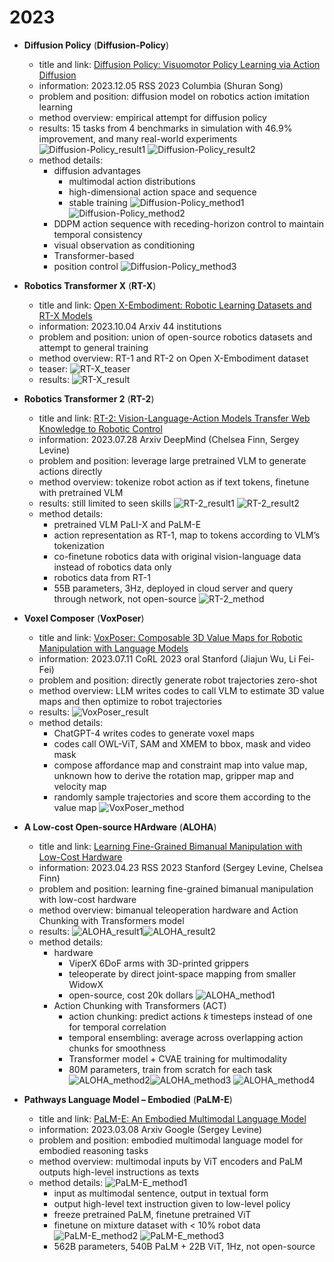 # 2023
* **Diffusion Policy** (**Diffusion-Policy**)
  * title and link: [Diffusion Policy: Visuomotor Policy Learning via Action Diffusion](https://arxiv.org/abs/2303.04137)
  * information: 2023.12.05 RSS 2023 Columbia (Shuran Song)
  * problem and position: diffusion model on robotics action imitation learning
  * method overview: empirical attempt for diffusion policy
  * results: 15 tasks from 4 benchmarks in simulation with 46.9% improvement, and many real-world experiments
    ![Diffusion-Policy_result1](assets/2023/Diffusion-Policy_result1.png)
    ![Diffusion-Policy_result2](assets/2023/Diffusion-Policy_result2.png)
  * method details: 
    * diffusion advantages
      * multimodal action distributions
      * high-dimensional action space and sequence
      * stable training
      ![Diffusion-Policy_method1](assets/2023/Diffusion-Policy_method1.png)
    ![Diffusion-Policy_method2](assets/2023/Diffusion-Policy_method2.png)
    * DDPM action sequence with receding-horizon control to maintain temporal consistency
    * visual observation as conditioning
    * Transformer-based
    * position control
    ![Diffusion-Policy_method3](assets/2023/Diffusion-Policy_method3.png)

* **Robotics Transformer X** (**RT-X**)
  * title and link: [Open X-Embodiment: Robotic Learning Datasets and RT-X Models](https://arxiv.org/abs/2310.08864)
  * information: 2023.10.04 Arxiv 44 institutions
  * problem and position: union of open-source robotics datasets and attempt to general training
  * method overview: RT-1 and RT-2 on Open X-Embodiment dataset
  * teaser: 
    ![RT-X_teaser](assets/2023/RT-X_teaser.png)
  * results: 
    ![RT-X_result](assets/2023/RT-X_result.png)

* **Robotics Transformer 2** (**RT-2**)
  * title and link: [RT-2: Vision-Language-Action Models Transfer Web Knowledge to Robotic Control](https://arxiv.org/abs/2307.15818)
  * information: 2023.07.28 Arxiv DeepMind (Chelsea Finn, Sergey Levine)
  * problem and position: leverage large pretrained VLM to generate actions directly
  * method overview: tokenize robot action as if text tokens, finetune with pretrained VLM
  * results: still limited to seen skills
    ![RT-2_result1](assets/2023/RT-2_result1.png)
    ![RT-2_result2](assets/2023/RT-2_result2.png)
  * method details: 
    * pretrained VLM PaLI-X and PaLM-E
    * action representation as RT-1, map to tokens according to VLM’s tokenization
    * co-finetune robotics data with original vision-language data instead of robotics data only
    * robotics data from RT-1
    * 55B parameters, 3Hz, deployed in cloud server and query through network, not open-source
    ![RT-2_method](assets/2023/RT-2_method.png)

* **Voxel Composer** (**VoxPoser**)
  * title and link: [VoxPoser: Composable 3D Value Maps for Robotic Manipulation with Language Models](https://arxiv.org/abs/2307.05973)
  * information: 2023.07.11 CoRL 2023 oral Stanford (Jiajun Wu, Li Fei-Fei)
  * problem and position: directly generate robot trajectories zero-shot
  * method overview: LLM writes codes to call VLM to estimate 3D value maps and then optimize to robot trajectories
  * results: 
    ![VoxPoser_result](assets/2023/VoxPoser_result.png)
  * method details: 
    * ChatGPT-4 writes codes to generate voxel maps
    * codes call OWL-ViT, SAM and XMEM to bbox, mask and video mask
    * compose affordance map and constraint map into value map, unknown how to derive the rotation map, gripper map and velocity map
    * randomly sample trajectories and score them according to the value map
    ![VoxPoser_method](assets/2023/VoxPoser_method.png)

* **A Low-cost Open-source HArdware** (**ALOHA**)
  * title and link: [Learning Fine-Grained Bimanual Manipulation with Low-Cost Hardware](https://arxiv.org/abs/2304.13705)
  * information: 2023.04.23 RSS 2023 Stanford (Sergey Levine, Chelsea Finn)
  * problem and position: learning fine-grained bimanual manipulation with low-cost hardware
  * method overview: bimanual teleoperation hardware and Action Chunking with Transformers model
  * results: 
    ![ALOHA_result1](assets/2023/ALOHA_result1.png)![ALOHA_result2](assets/2023/ALOHA_result2.png)
  * method details: 
    * hardware
      * ViperX 6DoF arms with 3D-printed grippers
      * teleoperate by direct joint-space mapping from smaller WidowX
      * open-source, cost 20k dollars
      ![ALOHA_method1](assets/2023/ALOHA_method1.png)
    * Action Chunking with Transformers (ACT)
      * action chunking: predict actions $k$ timesteps instead of one for temporal correlation
      * temporal ensembling: average across overlapping action chunks for smoothness
      * Transformer model + CVAE training for multimodality
      * 80M parameters, train from scratch for each task
      ![ALOHA_method2](assets/2023/ALOHA_method2.png)![ALOHA_method3](assets/2023/ALOHA_method3.png)
      ![ALOHA_method4](assets/2023/ALOHA_method4.png)

* **Pathways Language Model – Embodied** (**PaLM-E**)
  * title and link: [PaLM-E: An Embodied Multimodal Language Model](https://arxiv.org/abs/2303.03378)
  * information: 2023.03.08 Arxiv Google (Sergey Levine)
  * problem and position: embodied multimodal language model for embodied reasoning tasks
  * method overview: multimodal inputs by ViT encoders and PaLM outputs high-level instructions as texts
  * method details: 
    ![PaLM-E_method1](assets/2023/PaLM-E_method1.png)
    * input as multimodal sentence, output in textual form
    * output high-level text instruction given to low-level policy
    * freeze pretrained PaLM, finetune pretrained ViT
    * finetune on mixture dataset with < 10% robot data
      ![PaLM-E_method2](assets/2023/PaLM-E_method2.png)
      ![PaLM-E_method3](assets/2023/PaLM-E_method3.png)
    * 562B parameters, 540B PaLM + 22B ViT, 1Hz, not open-source
